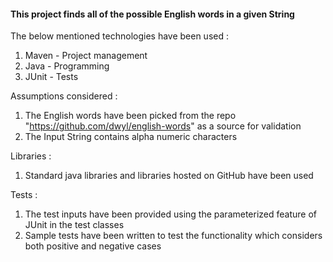 #### **This project finds all of the possible English words in a given String**

The below mentioned technologies have been used :

1. Maven - Project management
2. Java - Programming
3. JUnit - Tests

Assumptions considered :

1. The English words have been picked from the repo "https://github.com/dwyl/english-words" as a source for validation
2. The Input String contains alpha numeric characters

Libraries :

1. Standard java libraries and libraries hosted on GitHub have been used

Tests :

1. The test inputs have been provided using the parameterized feature of JUnit in the test classes
2. Sample tests have been written to test the functionality which considers both positive and negative cases